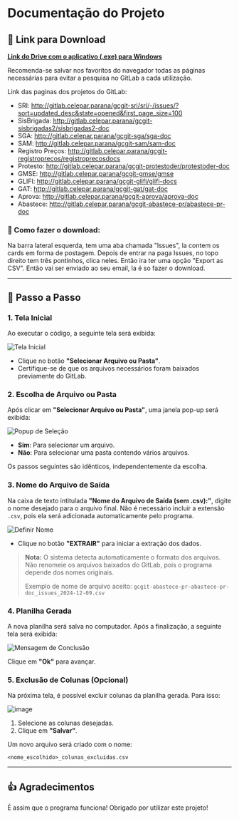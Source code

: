 # Documentação do Projeto

## 🔗 Link para Download
**[Link do Drive com o aplicativo (.exe) para Windows](https://github.com/DalPra0/TDEProgWeb)**

Recomenda-se salvar nos favoritos do navegador todas as páginas necessárias para evitar a pesquisa no GitLab a cada utilização.

Link das paginas dos projetos do GitLab:
- SRI: http://gitlab.celepar.parana/gcgit-sri/sri/-/issues/?sort=updated_desc&state=opened&first_page_size=100
- SisBrigada: http://gitlab.celepar.parana/gcgit-sisbrigadas2/sisbrigadas2-doc
- SGA: http://gitlab.celepar.parana/gcgit-sga/sga-doc
- SAM: http://gitlab.celepar.parana/gcgit-sam/sam-doc
- Registro Preços: http://gitlab.celepar.parana/gcgit-registroprecos/registroprecosdocs
- Protesto: http://gitlab.celepar.parana/gcgit-protestoder/protestoder-doc
- GMSE: http://gitlab.celepar.parana/gcgit-gmse/gmse
- GLIFI: http://gitlab.celepar.parana/gcgit-glifi/glifi-docs
- GAT: http://gitlab.celepar.parana/gcgit-gat/gat-doc
- Aprova: http://gitlab.celepar.parana/gcgit-aprova/aprova-doc
- Abastece: http://gitlab.celepar.parana/gcgit-abastece-pr/abastece-pr-doc


### 🔎 Como fazer o download:
Na barra lateral esquerda, tem uma aba chamada "Issues", la contem os cards em forma de postagem. Depois de entrar na paga Issues, no topo direito tem três pontinhos, clica neles. Então ira ter uma opção "Export as CSV". Então vai ser enviado ao seu email, la é so fazer o download.

---

## 🔄 Passo a Passo

### 1. Tela Inicial
Ao executar o código, a seguinte tela será exibida:

![Tela Inicial](https://github.com/user-attachments/assets/3f954d8d-d335-4018-927f-07c8f8e9e000)

- Clique no botão **"Selecionar Arquivo ou Pasta"**.
- Certifique-se de que os arquivos necessários foram baixados previamente do GitLab.

### 2. Escolha de Arquivo ou Pasta

Após clicar em **"Selecionar Arquivo ou Pasta"**, uma janela pop-up será exibida:

![Popup de Seleção](https://github.com/user-attachments/assets/3a3da24f-5010-4baf-80c7-8ffa2aa4a898)

- **Sim**: Para selecionar um arquivo.
- **Não**: Para selecionar uma pasta contendo vários arquivos.

Os passos seguintes são idênticos, independentemente da escolha.

### 3. Nome do Arquivo de Saída

Na caixa de texto intitulada **"Nome do Arquivo de Saída (sem .csv):"**, digite o nome desejado para o arquivo final. Não é necessário incluir a extensão `.csv`, pois ela será adicionada automaticamente pelo programa.

![Definir Nome](https://github.com/user-attachments/assets/162de67b-7c15-47d1-96b9-2caec94d0645)

- Clique no botão **"EXTRAIR"** para iniciar a extração dos dados.

> **Nota:** O sistema detecta automaticamente o formato dos arquivos. Não renomeie os arquivos baixados do GitLab, pois o programa depende dos nomes originais.
>
> Exemplo de nome de arquivo aceito: `gcgit-abastece-pr-abastece-pr-doc_issues_2024-12-09.csv`

### 4. Planilha Gerada

A nova planilha será salva no computador. Após a finalização, a seguinte tela será exibida:

![Mensagem de Conclusão](https://github.com/user-attachments/assets/02515b34-6d94-47d7-bb52-3ead8a3c6d2f)

Clique em **"Ok"** para avançar.

### 5. Exclusão de Colunas (Opcional)

Na próxima tela, é possível excluir colunas da planilha gerada. Para isso:

![image](https://github.com/user-attachments/assets/293cd070-3e8d-41a4-8fca-8226b3a480bb)

1. Selecione as colunas desejadas.
2. Clique em **"Salvar"**.

Um novo arquivo será criado com o nome:

`<nome_escolhido>_colunas_excluidas.csv`

---

## 👍 Agradecimentos

É assim que o programa funciona! Obrigado por utilizar este projeto!

